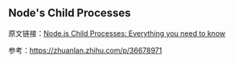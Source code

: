 ## Node's Child Processes
原文链接：[Node.js Child Processes: Everything you need to know](https://www.freecodecamp.org/news/node-js-child-processes-everything-you-need-to-know-e69498fe970a/)

参考：https://zhuanlan.zhihu.com/p/36678971
